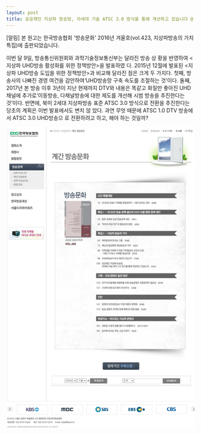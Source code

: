```yaml
---
layout: post
title: 공공재인 지상파 방송망, 차세대 기술 ATSC 3.0 방식을 통해 개선하고 있습니다 @ 방송문화 2020년 겨울호
---
```


[알림] 본 원고는 한국방송협회 '방송문화' 2016년 겨울호(vol.423, 지상파방송의 가치 특집)에 출판되었습니다.

이번 달 9일, 방송통신위원회와 과학기술정보통신부는 달라진 방송 상
황을 반영하여 <지상파 UHD방송 활성화를 위한 정책방안>을 발표하였
다. 2015년 12월에 발표된 <지상파 UHD방송 도입을 위한 정책방안>과
비교해 달라진 점은 크게 두 가지다. 첫째, 방송사의 나빠진 경영 여건을
감안하여‘UHD방송망 구축 속도를 조절하는 것’이다. 둘째, 2017년 본
방송 이후 3년이 지난 현재까지 DTV와 내용은 똑같고 화질만 좋아진
UHD 채널에 추가로‘이동방송, 다채널방송에 대한 제도를 개선해 시범
방송을 추진한다는 것’이다. 반면에, 북미 2세대 지상파방송 표준 ATSC
3.0 방식으로 전환을 추진한다는 당초의 계획은 이번 발표에서도 변치 않
았다. 과연 무엇 때문에 ATSC 1.0 DTV 방송에서 ATSC 3.0 UHD방송으
로 전환하려고 하고, 해야 하는 것일까?


![그림](/images/KBA_2020_Winter.JPG)
